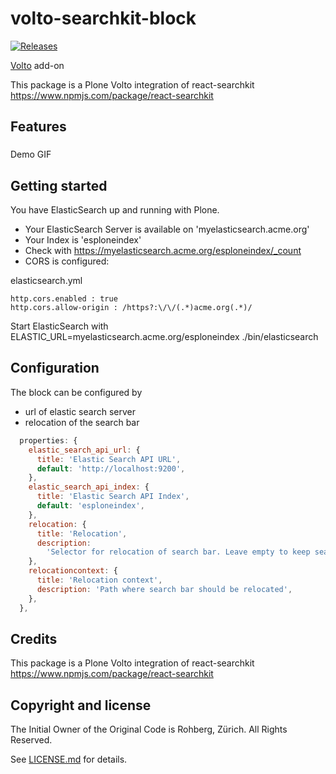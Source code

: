 # volto-searchkit-block
[![Releases](https://img.shields.io/github/v/release/rohberg/volto-searchkit-block)](https://github.com/rohberg/volto-searchkit-block/releases)

[Volto](https://github.com/plone/volto) add-on

This package is a Plone Volto integration of react-searchkit https://www.npmjs.com/package/react-searchkit

## Features

###

Demo GIF

## Getting started

You have ElasticSearch up and running with Plone. 

* Your ElasticSearch Server is available on 'myelasticsearch.acme.org'
* Your Index is 'esploneindex'
* Check with https://myelasticsearch.acme.org/esploneindex/_count
* CORS is configured: 

elasticsearch.yml

```
http.cors.enabled : true
http.cors.allow-origin : /https?:\/\/(.*)acme.org(.*)/
```
  

Start ElasticSearch with ELASTIC_URL=myelasticsearch.acme.org/esploneindex ./bin/elasticsearch



## Configuration

The block can be configured by 

- url of elastic search server
- relocation of the search bar

```js
  properties: {
    elastic_search_api_url: {
      title: 'Elastic Search API URL',
      default: 'http://localhost:9200',
    },
    elastic_search_api_index: {
      title: 'Elastic Search API Index',
      default: 'esploneindex',
    },
    relocation: {
      title: 'Relocation',
      description:
        'Selector for relocation of search bar. Leave empty to keep search bar in block.',
    },
    relocationcontext: {
      title: 'Relocation context',
      description: 'Path where search bar should be relocated',
    },
  },
```

## Credits

This package is a Plone Volto integration of react-searchkit https://www.npmjs.com/package/react-searchkit


## Copyright and license

The Initial Owner of the Original Code is Rohberg, Zürich.
All Rights Reserved.

See [LICENSE.md](https://github.com/rohberg/volto-searchkit-block/blob/master/LICENSE.md) for details.
